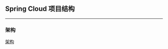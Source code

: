 ## Spring Cloud 项目结构
 
---
 
### 架构

 [架构](https://www.processon.com/view/link/5e85a729e4b07b16dcde329f)
 
